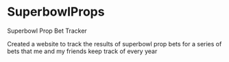 # SuperbowlProps
Superbowl Prop Bet Tracker

Created a website to track the results of superbowl prop bets for a series of bets that me and my friends keep track of every year
